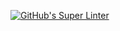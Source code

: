 [![GitHub's Super Linter](https://github.com/ICS20-Programming-Emilielsm/Assign-01-HTML-CSS-JS/workflows/GitHub's%20Super%20Linter/badge.svg)](https://github.com/ICS20-Programming-Emilielsm/Assign-01-HTML-CSS-JS/actions)